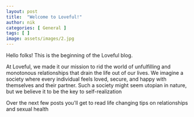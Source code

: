```yaml
---
layout: post
title:  "Welcome to Loveful!"
author: nik
categories: [ General ]
tags: [ ]
image: assets/images/2.jpg
---
```


Hello folks! This is the beginning of the Loveful blog. 

At Loveful, we made it our mission to rid the world of unfulfilling and monotonous relationships that drain the life out of our lives. We imagine a society where every individual feels loved, secure, and happy with themselves and their partner. Such a society might seem utopian in nature, but we believe it to be the key to self-realization

Over the next few posts you'll get to read life changing tips on relationships and sexual health
